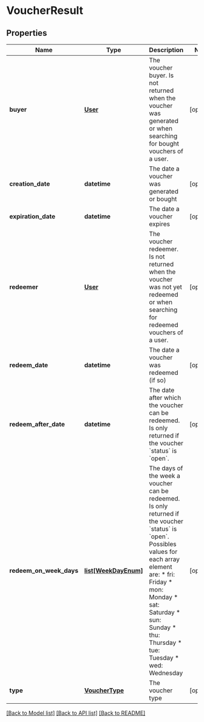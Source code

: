 # VoucherResult

## Properties
Name | Type | Description | Notes
------------ | ------------- | ------------- | -------------
**buyer** | [**User**](User.md) | The voucher buyer. Is not returned when the voucher was generated or when searching for bought vouchers of a user.  | [optional] 
**creation_date** | **datetime** | The date a voucher was generated or bought | [optional] 
**expiration_date** | **datetime** | The date a voucher expires | [optional] 
**redeemer** | [**User**](User.md) | The voucher redeemer. Is not returned when the voucher was not yet redeemed or when searching for redeemed vouchers of a user.  | [optional] 
**redeem_date** | **datetime** | The date a voucher was redeemed (if so) | [optional] 
**redeem_after_date** | **datetime** | The date after which the voucher can be redeemed. Is only returned if the voucher &#x60;status&#x60; is &#x60;open&#x60;.  | [optional] 
**redeem_on_week_days** | [**list[WeekDayEnum]**](WeekDayEnum.md) | The days of the week a voucher can be redeemed. Is only returned if the voucher &#x60;status&#x60; is &#x60;open&#x60;. Possibles values for each array element are: * fri: Friday * mon: Monday * sat: Saturday * sun: Sunday * thu: Thursday * tue: Tuesday * wed: Wednesday  | [optional] 
**type** | [**VoucherType**](VoucherType.md) | The voucher type | [optional] 

[[Back to Model list]](../README.md#documentation-for-models) [[Back to API list]](../README.md#documentation-for-api-endpoints) [[Back to README]](../README.md)


